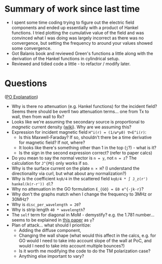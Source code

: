 # Summary of work since last time

* I spent some time coding trying to figure out the electric field components and ended up essentially with a product of Hankel functions. I tried plotting the cumulative value of the field and was convinced what I was doing was largely incorrect as there was no convergence, but setting the frequency to around your values showed some convergence.
* Got Balanis book and reviewed Green's functions a little along with the derivation of the Hankel functions in cylindrical setup.
* Reviewed and tidied code a little - to refactor / modify later.

# Questions

([PO Explanation](https://github.com/AndyWhelan/DCU-Project-2025/blob/main/PO_Explanation.pdf))

* Why is there no attenuation (e.g. Hankel functions) for the incident field? Seems there should be overll two attenuation terms... one from Tx to wall, then from wall to Rx?
* Looks like we're assuming the secondary source is proportional to *magnetic* current density ([wiki](https://en.wikipedia.org/wiki/Magnetic_current)). Why are we assuming this?
* Expression for incident magnetic field `H^i(r) = (1/ω*μ0) ∇×E^i(r)`:
    * Is this Maxwell-Faraday? If so, shouldn't there be a time derivative for magnetic field? If not, where?
    * It looks like there's something other than 1 in the top (`j`?) - what is it?
    * Is the sign in the second expression correct? (refer to paper calcs)
* Do you mean to say the normal vector is `n = y`, not `n = z`? The calculation for `J^{PO}` only works if so.
* Why is the surface current on the plate `n × H`? (I understand the directionality via curl, but what about any normalization?)
* Why is the coefficient `kη0/4` in the  scattered field `kη0/4 * ∫ J_z(r') hankel(k(r-r')) dl`?
* Why no attenuation in the GO formulation `E_{GO} = E0 e^{-jk⋅r}`?
* Why don't the graphs match when I change the frequency to 3MHz or 30MHz?
* Why is `disc_per_wavelength = 20`?
* Why is strip length `40 * wavelength`?
* The `self` term for diagonal in MoM - demystify? e.g. the 1.781 number... seems to be explained in [this paper](https://www.eeng.dcu.ie/~brennanc/publications/papers/2012/RIA_2012_a.pdf) as `γ`?
* Plan of attack... what should I prioritize:
    * Adding the diffuse component,
    * Changing the wall shape (what would this affect in the calcs, e.g. for GO would I need to take into account slope of the wall at PoC, and would I need to take into account multiple bounces?)
    * Is it worth me modifying the code to do the TM polarization case?
    * Anything else important to vary?
